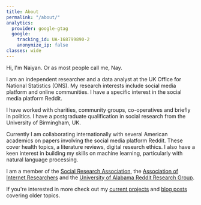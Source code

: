 ```yaml
---
title: About
permalink: "/about/"
analytics:
  provider: google-gtag
  google:
    tracking_id: UA-168799890-2
    anonymize_ip: false
classes: wide    
---
```


Hi, I'm Naiyan. Or as most people call me, Nay.

I am an independent researcher and a data analyst at the UK Office for National Statistics (ONS). My research interests include social media platform and online communities. I have a specific interest in the social media platform Reddit.

I have worked with charities, community groups, co-operatives and briefly in politics. I have a postgraduate qualification in social research from the University of Birmingham, UK.

Currently I am collaborating internationally with several American academics on papers involving the social media platform Reddit. These cover health topics, a literature reviews, digital research ethics. I also have a keen interest in building my skills on machine learning, particularly with natural language processing.

I am a member of the [Social Research Association](https://the-sra.org.uk/), the [Association of Internet Researchers](https://aoir.org/) and the [University of Alabama Reddit Research Group](https://arrg.ua.edu/).

If you're interested in more check out my [current projects](/projects) and [blog posts](/categories/) covering older topics.
